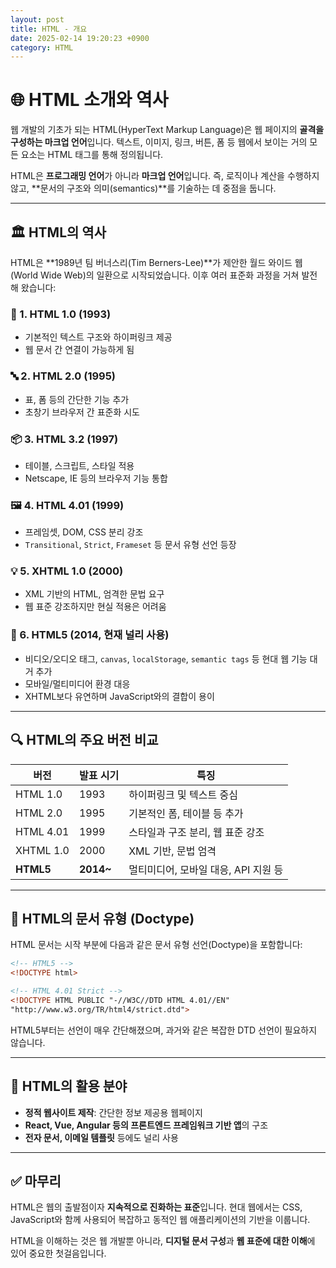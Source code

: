 ```yaml
---
layout: post
title: HTML - 개요
date: 2025-02-14 19:20:23 +0900
category: HTML
---
```

# 🌐 HTML 소개와 역사

웹 개발의 기초가 되는 HTML(HyperText Markup Language)은 웹 페이지의 **골격을 구성하는 마크업 언어**입니다. 텍스트, 이미지, 링크, 버튼, 폼 등 웹에서 보이는 거의 모든 요소는 HTML 태그를 통해 정의됩니다.

HTML은 **프로그래밍 언어**가 아니라 **마크업 언어**입니다. 즉, 로직이나 계산을 수행하지 않고, **문서의 구조와 의미(semantics)**를 기술하는 데 중점을 둡니다.

---

## 🏛️ HTML의 역사

HTML은 **1989년 팀 버너스리(Tim Berners-Lee)**가 제안한 월드 와이드 웹(World Wide Web)의 일환으로 시작되었습니다. 이후 여러 표준화 과정을 거쳐 발전해 왔습니다:

### 📜 1. HTML 1.0 (1993)
- 기본적인 텍스트 구조와 하이퍼링크 제공
- 웹 문서 간 연결이 가능하게 됨

### 🔤 2. HTML 2.0 (1995)
- 표, 폼 등의 간단한 기능 추가
- 초창기 브라우저 간 표준화 시도

### 📦 3. HTML 3.2 (1997)
- 테이블, 스크립트, 스타일 적용
- Netscape, IE 등의 브라우저 기능 통합

### 🖼️ 4. HTML 4.01 (1999)
- 프레임셋, DOM, CSS 분리 강조
- `Transitional`, `Strict`, `Frameset` 등 문서 유형 선언 등장

### 💡 5. XHTML 1.0 (2000)
- XML 기반의 HTML, 엄격한 문법 요구
- 웹 표준 강조하지만 현실 적용은 어려움

### 🚀 6. HTML5 (2014, 현재 널리 사용)
- 비디오/오디오 태그, `canvas`, `localStorage`, `semantic tags` 등 현대 웹 기능 대거 추가
- 모바일/멀티미디어 환경 대응
- XHTML보다 유연하며 JavaScript와의 결합이 용이

---

## 🔍 HTML의 주요 버전 비교

| 버전       | 발표 시기 | 특징                                      |
|------------|------------|-------------------------------------------|
| HTML 1.0    | 1993       | 하이퍼링크 및 텍스트 중심                |
| HTML 2.0    | 1995       | 기본적인 폼, 테이블 등 추가              |
| HTML 4.01   | 1999       | 스타일과 구조 분리, 웹 표준 강조         |
| XHTML 1.0   | 2000       | XML 기반, 문법 엄격                      |
| **HTML5**   | **2014~**  | 멀티미디어, 모바일 대응, API 지원 등     |

---

## 🧩 HTML의 문서 유형 (Doctype)

HTML 문서는 시작 부분에 다음과 같은 문서 유형 선언(Doctype)을 포함합니다:

```html
<!-- HTML5 -->
<!DOCTYPE html>

<!-- HTML 4.01 Strict -->
<!DOCTYPE HTML PUBLIC "-//W3C//DTD HTML 4.01//EN"
"http://www.w3.org/TR/html4/strict.dtd">
```

HTML5부터는 선언이 매우 간단해졌으며, 과거와 같은 복잡한 DTD 선언이 필요하지 않습니다.

---

## 🌈 HTML의 활용 분야

- **정적 웹사이트 제작**: 간단한 정보 제공용 웹페이지
- **React, Vue, Angular 등의 프론트엔드 프레임워크 기반 앱**의 구조
- **전자 문서, 이메일 템플릿** 등에도 널리 사용

---

## ✅ 마무리

HTML은 웹의 출발점이자 **지속적으로 진화하는 표준**입니다. 현대 웹에서는 CSS, JavaScript와 함께 사용되어 복잡하고 동적인 웹 애플리케이션의 기반을 이룹니다. 

HTML을 이해하는 것은 웹 개발뿐 아니라, **디지털 문서 구성**과 **웹 표준에 대한 이해**에 있어 중요한 첫걸음입니다.